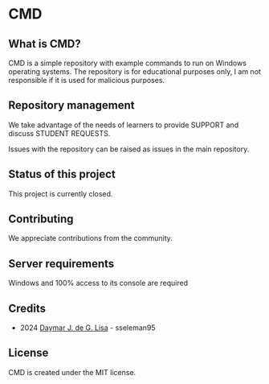 # CMD

## What is CMD?

CMD is a simple repository with example commands to run on Windows operating systems.
The repository is for educational purposes only, I am not responsible if it is used for malicious purposes.

## Repository management

We take advantage of the needs of learners to provide SUPPORT and discuss STUDENT REQUESTS.

Issues with the repository can be raised as issues in the main repository.

## Status of this project

This project is currently closed.

## Contributing

We appreciate contributions from the community.

## Server requirements

Windows and 100% access to its console are required

## Credits

- 2024 [Daymar J. de G. Lisa](https://github.com/sseleman95) - sseleman95

## License

CMD is created under the MIT license.
